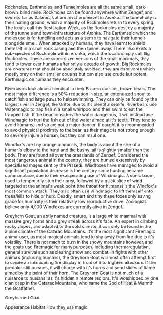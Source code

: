 Rockmoles, Earthmoles, and Tunnelmoles are all the same small, dark-brown, blind mole. Rockmoles can be found anywhere within Zengef, and even as far as Dalanet, but are most prominent in Aronka. The tunnel-city is their mating ground, which a majority of Rockmoles return to every spring. The locals call this Restoration Week, as the Rockmoles destroy a majority of the tunnels and town-infrastucture of Aronka. The Earthmagic which the moles use is for tunelling and acts as a sense to navigate their tunnels alongside smell. When attacked by humans, they have learnt to shield themself in a small rock casing and then tunnel away. There also exists a sub-species of Rockmole within Aronka, which the locals simply call Big Rockmoles. These are super-sized versions of the small mammals, they tend to tower over humans after only a decade of growth. Big Rockmoles are creatures that should be absolutely avoided, they are carnivores which mostly prey on their smaller cousins but can also use crude but potent Earthmagic on humans they encounter.

Riverbears look almost identical to their Eastern cousins, brown bears. The most major difference is a 50% reduction in size, an extenuated snout to catch fish and large paws to help swimming. They can only be found by the largest river in Zengef, the Gritte, due to it's plentiful sealife. Riverbears use Watermagic to trap fish in a small whirlpool and then swim to eat the trapped fish. If the bear considers the water dangerous, it will instead use Windmagic to hurl the fish out of the water aimed at it's teeth. They tend to avoid humans, and so are not a major danger. If caught it is recommended to avoid physical proximity to the bear, as their magic is not strong enough to severely injure a human, but they can maul one.

Windfox's are tiny orange mammals, the body is about the size of a human's elbow to the hand and the bushy tail is slightly smaller than the body. They are found all over the grasslands of Zengef. Considered the most dangerous animal in the country, they are hunted extensively by specialised mages sent by the Prasedi. Windfoxes have managed to avoid a significant population decrease in the century since hunting became commonplace, due to their exasperating use of Windmagic. A sonic boom, used to temporarily stun their prey, followed by a quick slice of wind targeted at the animal's weak point (the throat for humans) is the Windfox's most common attack. They also often use Windmagic to lift themself onto trees/hills to hide or hunt. Deadly, smart and tiny these foxes only saving grace for humanity is their relatively low reproductive drive. Zoologists believe only 4,000 Windfoxes are currently alive in Zengef.

Greyhorn Goat, an aptly named creature, is a large white mammal with massive grey horns and a grey streak across it's face. An expert in climbing rocky slopes, and adapted to the cold climate, it can only be found in the alpine climate of the Catarac Mountains. It's the most significant Firemagic animal user, as most magical animals tend to shy away from fire due to it's volatility. There is not much to burn in the snowy mountains however, and the goats use Firemagic for many purposes, including thermoregulation, general survival such as clearing snow and combat. In fights with other animals (including humans), the Greyhorn Goat will most often attempt first to create an intimidating fire display in front of it to frighten attackers. If the predator still pursues, it will charge with it's horns and send slices of flame aimed by the point of their horn. The Greyhorn Goat is not much of a nuisance to humans, as it's hidden n remote regions. It's worshipped by one clan deep in the Catarac Mountains, who name the God of Heat & Warmth the Goatfather.


Greyhorned Goat

Appearance
Habitat
How they use magic